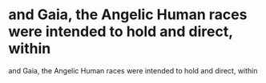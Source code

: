 # and Gaia, the Angelic Human races were intended to hold and direct, within

and Gaia, the Angelic Human races were intended to hold and direct, within